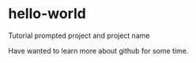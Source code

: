# hello-world
Tutorial prompted project and project name

Have wanted to learn more about github for some time.
